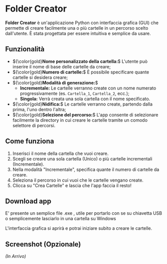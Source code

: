 # Folder Creator

**Folder Creator** è un'applicazione Python con interfaccia grafica (GUI) che permette di creare facilmente una o più cartelle in un percorso scelto dall'utente. È stata progettata per essere intuitiva e semplice da usare.

## Funzionalità

- ${\color{gold}**Nome personalizzato della cartella:**$ L'utente può inserire il nome di base delle cartelle da creare;
- ${\color{gold}**Numero di cartelle:**$ È possibile specificare quante cartelle si desidera creare;
- ${\color{gold}**Modalità di generazione:**$
  - **Incrementale:** Le cartelle verranno create con un nome numerato progressivamente (es. `Cartella_1`, `Cartella_2`, ecc.);
  - **Singola:** Verrà creata una sola cartella con il nome specificato.
- ${\color{gold}**Nidifica:**$ Le cartelle verranno create, partendo dalla prima, l'uno dentro l'altra;  
- ${\color{gold}**Selezione del percorso:**$ L'app consente di selezionare facilmente la directory in cui creare le cartelle tramite un comodo selettore di percorsi.

## Come funziona

1. Inserisci il nome della cartella che vuoi creare.
2. Scegli se creare una sola cartella (Unico) o più cartelle incrementali (Incrementale).
3. Nella modalità "Incrementale", specifica quante il numero di cartelle da creare.
4. Seleziona il percorso in cui vuoi che le cartelle vengano create.
5. Clicca su "Crea Cartelle" e lascia che l'app faccia il resto!

## Download app

E' presente un semplice file .exe , utile per portarlo con se su chiavetta USB o semplicemente lasciarlo in una cartella su Windows

L'interfaccia grafica si aprirà e potrai iniziare subito a creare le cartelle.

## Screenshot (Opzionale)

_(In Arrivo)_
